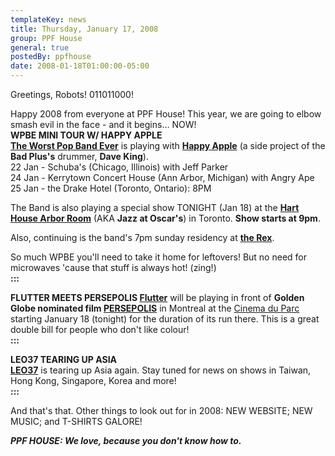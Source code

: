 ```yaml
---
templateKey: news
title: Thursday, January 17, 2008
group: PPF House
general: true
postedBy: ppfhouse
date: 2008-01-18T01:00:00-05:00
---
```

Greetings, Robots! 011011000!  
  
Happy 2008 from everyone at PPF House! This year, we are going to elbow smash evil in the face - and it begins... NOW!   
 **WPBE MINI TOUR W/ HAPPY APPLE**  
[**The Worst Pop Band Ever**](http://www.myspace.com/wpbe) is playing with [**Happy Apple**](http://www.myspace.com/happyapplejerks) (a side project of the **Bad Plus's** drummer, **Dave King**).   
22 Jan - Schuba's (Chicago, Illinois) with Jeff Parker  
24 Jan - Kerrytown Concert House (Ann Arbor, Michigan) with Angry Ape  
25 Jan - the Drake Hotel (Toronto, Ontario): 8PM  
  
The Band is also playing a special show TONIGHT (Jan 18) at the [**Hart House Arbor Room**](http://www.harthousemusic.com/viewseries.php?JAZ) (AKA **Jazz at Oscar's**) in Toronto. **Show starts at 9pm**.  
  
Also, continuing is the band's 7pm sunday residency at [**the Rex**](http://therex.ca/).  
  
So much WPBE you'll need to take it home for leftovers! But no need for microwaves 'cause that stuff is always hot! (zing!)  
**:::**  
  
**FLUTTER MEETS PERSEPOLIS [Flutter](http://www.ppfhouse.com/flutter)** will be playing in front of **Golden Globe nominated film [PERSEPOLIS](http://www.sonypictures.com/classics/persepolis/)** in Montreal at the [Cinema du Parc ](http://www.cinemaduparc.com/) starting January 18 (tonight) for the duration of its run there. This is a great double bill for people who don't like colour!  
**:::**  
  
**LEO37 TEARING UP ASIA**  
**[LEO37](http://www.myspace.com/leo37)** is tearing up Asia again. Stay tuned for news on shows in Taiwan, Hong Kong, Singapore, Korea and more!  
**:::**  
  
And that's that. Other things to look out for in 2008: NEW WEBSITE; NEW MUSIC; and T-SHIRTS GALORE!  
  
***PPF HOUSE: We love, because you don't know how to.***